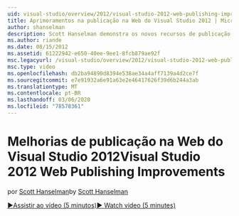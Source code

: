 ```yaml
---
uid: visual-studio/overview/2012/visual-studio-2012-web-publishing-improvements
title: Aprimoramentos na publicação na Web do Visual Studio 2012 | Microsoft Docs
author: shanselman
description: Scott Hanselman demonstra os novos recursos de publicação na Web do Visual Studio 2012.
ms.author: riande
ms.date: 08/15/2012
ms.assetid: 61222942-e650-40ee-9ee1-8fcb879ae92f
msc.legacyurl: /visual-studio/overview/2012/visual-studio-2012-web-publishing-improvements
msc.type: video
ms.openlocfilehash: db2ba94890d8394e538ae34a4aff7139a4d2ce7f
ms.sourcegitcommit: e7e91932a6e91a63e2e46417626f39d6b244a3ab
ms.translationtype: MT
ms.contentlocale: pt-BR
ms.lasthandoff: 03/06/2020
ms.locfileid: "78578361"
---
```

# <a name="visual-studio-2012-web-publishing-improvements"></a><span data-ttu-id="2481a-103">Melhorias de publicação na Web do Visual Studio 2012</span><span class="sxs-lookup"><span data-stu-id="2481a-103">Visual Studio 2012 Web Publishing Improvements</span></span>

<span data-ttu-id="2481a-104">por [Scott Hanselman](https://github.com/shanselman)</span><span class="sxs-lookup"><span data-stu-id="2481a-104">by [Scott Hanselman](https://github.com/shanselman)</span></span>

[<span data-ttu-id="2481a-105">&#9654;Assistir ao vídeo (5 minutos)</span><span class="sxs-lookup"><span data-stu-id="2481a-105">&#9654; Watch video (5 minutes)</span></span>](https://channel9.msdn.com/Blogs/ASP-NET-Site-Videos/visual-studio-2012-web-publishing-improvements)
